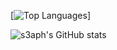 [![Top Languages](https://github-readme-stats.vercel.app/api/top-langs/?username=s3raph-x00&theme=dark)]

![s3aph's GitHub stats](https://github-readme-stats.vercel.app/api?username=s3raph-x00&theme=dark)

<!--
**s3raph-x00/s3raph-x00** is a ✨ _special_ ✨ repository because its `README.md` (this file) appears on your GitHub profile.

Here are some ideas to get you started:

- 🔭 I’m currently working on ...
- 🌱 I’m currently learning ...
- 👯 I’m looking to collaborate on ...
- 🤔 I’m looking for help with ...
- 💬 Ask me about ...
- 📫 How to reach me: ...
- 😄 Pronouns: ...
- ⚡ Fun fact: ...
-->
